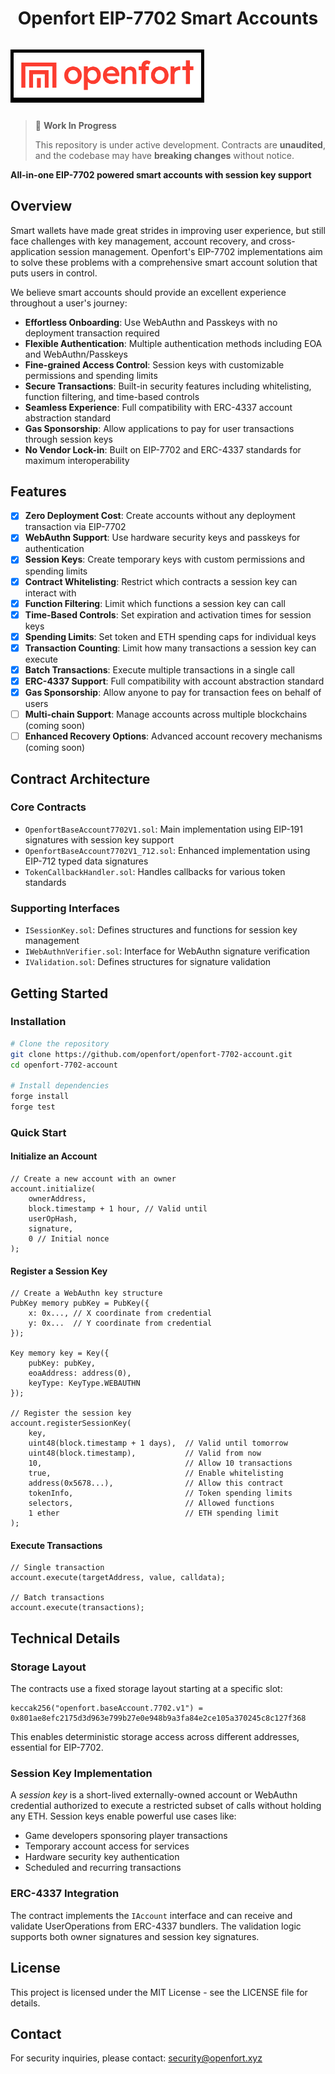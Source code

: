 # <h1 align="center"> Openfort EIP-7702 Smart Accounts </h1>

<p style="background-color: black; display: inline-block; padding: 5px;">
  <img src="contracts/Logo_black_primary_no_bg.png" alt="Openfort" style="width: 300px;" />
</p>

> 🚧 **Work In Progress**
> 
> This repository is under active development.
> Contracts are **unaudited**, and the codebase may have **breaking changes** without notice.

**All-in-one EIP-7702 powered smart accounts with session key support**

## Overview

Smart wallets have made great strides in improving user experience, but still face challenges with key management, account recovery, and cross-application session management. Openfort's EIP-7702 implementations aim to solve these problems with a comprehensive smart account solution that puts users in control.

We believe smart accounts should provide an excellent experience throughout a user's journey:

- **Effortless Onboarding**: Use WebAuthn and Passkeys with no deployment transaction required
- **Flexible Authentication**: Multiple authentication methods including EOA and WebAuthn/Passkeys
- **Fine-grained Access Control**: Session keys with customizable permissions and spending limits
- **Secure Transactions**: Built-in security features including whitelisting, function filtering, and time-based controls
- **Seamless Experience**: Full compatibility with ERC-4337 account abstraction standard
- **Gas Sponsorship**: Allow applications to pay for user transactions through session keys
- **No Vendor Lock-in**: Built on EIP-7702 and ERC-4337 standards for maximum interoperability

## Features

* [x] **Zero Deployment Cost**: Create accounts without any deployment transaction via EIP-7702
* [x] **WebAuthn Support**: Use hardware security keys and passkeys for authentication
* [x] **Session Keys**: Create temporary keys with custom permissions and spending limits
* [x] **Contract Whitelisting**: Restrict which contracts a session key can interact with
* [x] **Function Filtering**: Limit which functions a session key can call
* [x] **Time-Based Controls**: Set expiration and activation times for session keys
* [x] **Spending Limits**: Set token and ETH spending caps for individual keys
* [x] **Transaction Counting**: Limit how many transactions a session key can execute
* [x] **Batch Transactions**: Execute multiple transactions in a single call
* [x] **ERC-4337 Support**: Full compatibility with account abstraction standard
* [x] **Gas Sponsorship**: Allow anyone to pay for transaction fees on behalf of users
* [ ] **Multi-chain Support**: Manage accounts across multiple blockchains (coming soon)
* [ ] **Enhanced Recovery Options**: Advanced account recovery mechanisms (coming soon)

## Contract Architecture

### Core Contracts

- `OpenfortBaseAccount7702V1.sol`: Main implementation using EIP-191 signatures with session key support
- `OpenfortBaseAccount7702V1_712.sol`: Enhanced implementation using EIP-712 typed data signatures
- `TokenCallbackHandler.sol`: Handles callbacks for various token standards

### Supporting Interfaces

- `ISessionKey.sol`: Defines structures and functions for session key management
- `IWebAuthnVerifier.sol`: Interface for WebAuthn signature verification
- `IValidation.sol`: Defines structures for signature validation

## Getting Started

### Installation

```bash
# Clone the repository
git clone https://github.com/openfort/openfort-7702-account.git
cd openfort-7702-account

# Install dependencies
forge install
forge test
```

### Quick Start

#### Initialize an Account

```solidity
// Create a new account with an owner
account.initialize(
    ownerAddress,
    block.timestamp + 1 hour, // Valid until
    userOpHash,
    signature,
    0 // Initial nonce
);
```

#### Register a Session Key

```solidity
// Create a WebAuthn key structure
PubKey memory pubKey = PubKey({
    x: 0x..., // X coordinate from credential
    y: 0x...  // Y coordinate from credential
});

Key memory key = Key({
    pubKey: pubKey,
    eoaAddress: address(0),
    keyType: KeyType.WEBAUTHN
});

// Register the session key
account.registerSessionKey(
    key,
    uint48(block.timestamp + 1 days),  // Valid until tomorrow
    uint48(block.timestamp),           // Valid from now
    10,                                // Allow 10 transactions
    true,                              // Enable whitelisting
    address(0x5678...),                // Allow this contract
    tokenInfo,                         // Token spending limits
    selectors,                         // Allowed functions
    1 ether                            // ETH spending limit
);
```

#### Execute Transactions

```solidity
// Single transaction
account.execute(targetAddress, value, calldata);

// Batch transactions
account.execute(transactions);
```

## Technical Details

### Storage Layout

The contracts use a fixed storage layout starting at a specific slot:

```solidity
keccak256("openfort.baseAccount.7702.v1") = 0x801ae8efc2175d3d963e799b27e0e948b9a3fa84e2ce105a370245c8c127f368
```

This enables deterministic storage access across different addresses, essential for EIP-7702.

### Session Key Implementation

A *session key* is a short-lived externally-owned account or WebAuthn credential authorized to execute a restricted subset of calls without holding any ETH. Session keys enable powerful use cases like:

- Game developers sponsoring player transactions
- Temporary account access for services
- Hardware security key authentication
- Scheduled and recurring transactions

### ERC-4337 Integration

The contract implements the `IAccount` interface and can receive and validate UserOperations from ERC-4337 bundlers. The validation logic supports both owner signatures and session key signatures.

## License

This project is licensed under the MIT License - see the LICENSE file for details.

## Contact

For security inquiries, please contact: security@openfort.xyz